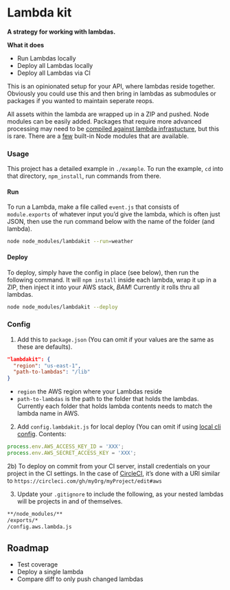 # Lambda kit

**A strategy for working with lambdas.**

**What it does**

- Run Lambdas locally
- Deploy all Lambdas locally
- Deploy all Lambdas via CI

This is an opinionated setup for your API, where lambdas reside together. Obviously you could use this and then bring in lambdas as submodules or packages if you wanted to maintain seperate reops.

All assets within the lambda are wrapped up in a ZIP and pushed. Node modules can be easily added. Packages that require more advanced processing may need to be [compiled against lambda infrastucture](https://aws.amazon.com/blogs/compute/nodejs-packages-in-lambda/), but this is rare. There are a [few](https://medium.com/@kirkstrobeck/aws-lambda-node-modules-176f89471364) built-in Node modules that are available.

### Usage

This project has a detailed example in `./example`. To run the example, `cd` into that directory, `npm_install`, run commands from there.

#### Run

To run a Lambda, make a file called `event.js` that consists of `module.exports` of whatever input you’d give the lambda, which is often just JSON, then use the run command below with the name of the folder (and lambda).

```bash
node node_modules/lambdakit --run=weather
```

#### Deploy

To deploy, simply have the config in place (see below), then run the following command. It will `npm install` inside each lambda, wrap it up in a ZIP, then inject it into your AWS stack, *BAM*! Currently it rolls thru all lambdas.

```bash
node node_modules/lambdakit --deploy
```

### Config

1) Add this to `package.json` (You can omit if your values are the same as these are defaults).

```json
"lambdakit": {
  "region": "us-east-1",
  "path-to-lambdas": "/lib"
}
```

- `region` the AWS region where your Lambdas reside
- `path-to-lambdas` is the path to the folder that holds the lambdas. Currently each folder that holds lambda contents needs to match the lambda name in AWS.

2) Add `config.lambdakit.js` for local deploy (You can omit if using [local cli config](http://docs.aws.amazon.com/cli/latest/userguide/cli-chap-getting-started.html#cli-quick-configuration). Contents:

```js
process.env.AWS_ACCESS_KEY_ID = 'XXX';
process.env.AWS_SECRET_ACCESS_KEY = 'XXX';
```

2b) To deploy on commit from your CI server, install credentials on your project in the CI settings. In the case of [CircleCI](https://circleci.com), it’s done with a URI similar to `https://circleci.com/gh/myOrg/myProject/edit#aws`

3) Update your `.gitignore` to include the following, as your nested lambdas will be projects in and of themselves.

```bash
**/node_modules/**
/exports/*
/config.aws.lambda.js
```

## Roadmap

- Test coverage
- Deploy a single lambda
- Compare diff to only push changed lambdas
